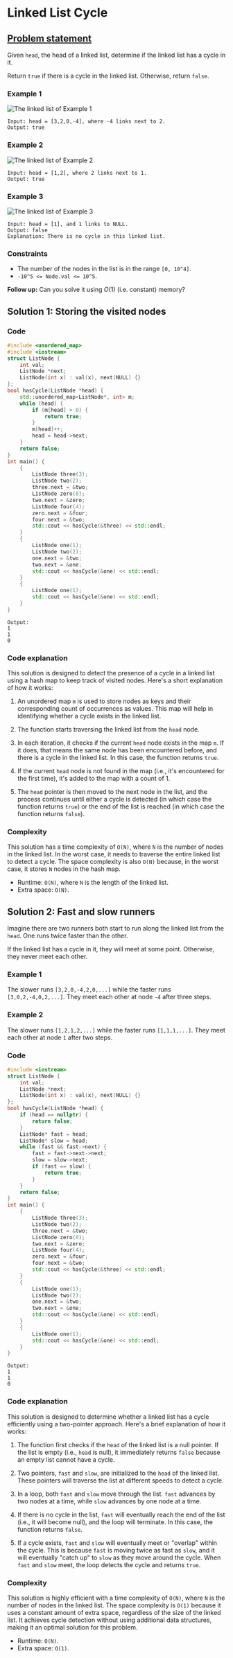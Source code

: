 # Linked List Cycle

## [Problem statement](https://leetcode.com/problems/linked-list-cycle/)

Given `head`, the head of a linked list, determine if the linked list has a cycle in it.

Return `true` if there is a cycle in the linked list. Otherwise, return `false`.

 

### Example 1
![The linked list of Example 1](08_TP_141_circularlinkedlist.png)
```text
Input: head = [3,2,0,-4], where -4 links next to 2.
Output: true
```

### Example 2
![The linked list of Example 2](08_TP_141_circularlinkedlist_test2.png)
```text
Input: head = [1,2], where 2 links next to 1.
Output: true
```

### Example 3
![The linked list of Example 3](08_TP_141_circularlinkedlist_test3.png)
```text
Input: head = [1], and 1 links to NULL.
Output: false
Explanation: There is no cycle in this linked list.
``` 

### Constraints

* The number of the nodes in the list is in the range `[0, 10^4]`.
* `-10^5 <= Node.val <= 10^5`.
 

**Follow up:** Can you solve it using $O(1)$ (i.e. constant) memory?

## Solution 1: Storing the visited nodes

### Code
```cpp
#include <unordered_map>
#include <iostream>
struct ListNode {
    int val;
    ListNode *next;
    ListNode(int x) : val(x), next(NULL) {}
};
bool hasCycle(ListNode *head) {
    std::unordered_map<ListNode*, int> m;
    while (head) {
        if (m[head] > 0) {
            return true;
        }
        m[head]++;
        head = head->next;
    }
    return false;
}
int main() {
    {
        ListNode three(3);
        ListNode two(2);
        three.next = &two;
        ListNode zero(0);
        two.next = &zero;
        ListNode four(4);
        zero.next = &four;
        four.next = &two;
        std::cout << hasCycle(&three) << std::endl;
    }
    {
        ListNode one(1);
        ListNode two(2);
        one.next = &two;
        two.next = &one;
        std::cout << hasCycle(&one) << std::endl;
    }
    {
        ListNode one(1);
        std::cout << hasCycle(&one) << std::endl;
    }
}
```
```text
Output:
1
1
0
```

### Code explanation

This solution is designed to detect the presence of a cycle in a linked list using a hash map to keep track of visited nodes. Here's a short explanation of how it works:

1. An unordered map `m` is used to store nodes as keys and their corresponding count of occurrences as values. This map will help in identifying whether a cycle exists in the linked list.

2. The function starts traversing the linked list from the `head` node.

3. In each iteration, it checks if the current `head` node exists in the map `m`. If it does, that means the same node has been encountered before, and there is a cycle in the linked list. In this case, the function returns `true`.

4. If the current `head` node is not found in the map (i.e., it's encountered for the first time), it's added to the map with a count of 1.

5. The `head` pointer is then moved to the next node in the list, and the process continues until either a cycle is detected (in which case the function returns `true`) or the end of the list is reached (in which case the function returns `false`).

### Complexity
This solution has a time complexity of `O(N)`, where `N` is the number of nodes in the linked list. In the worst case, it needs to traverse the entire linked list to detect a cycle. The space complexity is also `O(N)` because, in the worst case, it stores `N` nodes in the hash map.

* Runtime: `O(N)`, where `N` is the length of the linked list.
* Extra space: `O(N)`.

## Solution 2: Fast and slow runners
Imagine there are two runners both start to run along the linked list from the `head`. One runs twice faster than the other. 

If the linked list has a cycle in it, they will meet at some point. Otherwise, they never meet each other.

### Example 1
The slower runs `[3,2,0,-4,2,0,...]` while the faster runs `[3,0,2,-4,0,2,...]`. They meet each other at node `-4` after three steps.

### Example 2
The slower runs `[1,2,1,2,...]` while the faster runs `[1,1,1,...]`. They meet each other at node `1` after two steps.

### Code
```cpp
#include <iostream>
struct ListNode {
    int val;
    ListNode *next;
    ListNode(int x) : val(x), next(NULL) {}
};
bool hasCycle(ListNode *head) {
    if (head == nullptr) {
        return false;
    }
    ListNode* fast = head;
    ListNode* slow = head;    
    while (fast && fast->next) {
        fast = fast->next->next;
        slow = slow->next;
        if (fast == slow) {
            return true;
        }
    }
    return false;
}
int main() {
    {
        ListNode three(3);
        ListNode two(2);
        three.next = &two;
        ListNode zero(0);
        two.next = &zero;
        ListNode four(4);
        zero.next = &four;
        four.next = &two;
        std::cout << hasCycle(&three) << std::endl;
    }
    {
        ListNode one(1);
        ListNode two(2);
        one.next = &two;
        two.next = &one;
        std::cout << hasCycle(&one) << std::endl;
    }
    {
        ListNode one(1);
        std::cout << hasCycle(&one) << std::endl;
    }
}
```
```text
Output:
1
1
0
```
### Code explanation

This solution is designed to determine whether a linked list has a cycle efficiently using a two-pointer approach. Here's a brief explanation of how it works:

1. The function first checks if the `head` of the linked list is a null pointer. If the list is empty (i.e., `head` is null), it immediately returns `false` because an empty list cannot have a cycle.

2. Two pointers, `fast` and `slow`, are initialized to the `head` of the linked list. These pointers will traverse the list at different speeds to detect a cycle.

3. In a loop, both `fast` and `slow` move through the list. `fast` advances by two nodes at a time, while `slow` advances by one node at a time.

4. If there is no cycle in the list, `fast` will eventually reach the end of the list (i.e., it will become null), and the loop will terminate. In this case, the function returns `false`.

5. If a cycle exists, `fast` and `slow` will eventually meet or "overlap" within the cycle. This is because `fast` is moving twice as fast as `slow`, and it will eventually "catch up" to `slow` as they move around the cycle. When `fast` and `slow` meet, the loop detects the cycle and returns `true`.


### Complexity
This solution is highly efficient with a time complexity of `O(N)`, where `N` is the number of nodes in the linked list. The space complexity is `O(1)` because it uses a constant amount of extra space, regardless of the size of the linked list. It achieves cycle detection without using additional data structures, making it an optimal solution for this problem.

* Runtime: `O(N)`.
* Extra space: `O(1)`.




